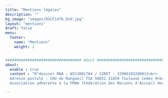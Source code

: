 ```yaml
---
title: "Mentions légales"
description: ""
bg_image: "images/DSCF1476_DxO.jpg"
layout: "mentions"
draft: false
menu:
  footer:
    name: "Mentions"
    weight: 2


################################## About #####################################
about:
  enable : true
  content : "N°dossier RNA : W313001764 / SIRET : 32906183200013<br>
  Adresse postale : CHU de Rangueil TSA 50032 31059 Toulouse Cedex 9<br>
  Association adhérente à la FMAH (Fédération des Maisons d'Accueil Hospitalière)"

---
```

